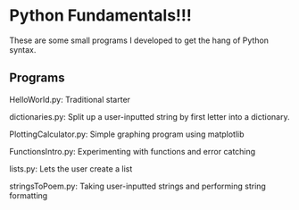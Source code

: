 # Python Fundamentals!!!
These are some small programs I developed to get the hang of Python syntax.

## Programs
HelloWorld.py: Traditional starter

dictionaries.py: Split up a user-inputted string by first letter into a dictionary.

PlottingCalculator.py: Simple graphing program using matplotlib

FunctionsIntro.py: Experimenting with functions and error catching

lists.py: Lets the user create a list

stringsToPoem.py: Taking user-inputted strings and performing string formatting
